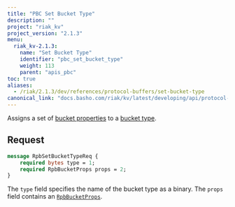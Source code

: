 ```yaml
---
title: "PBC Set Bucket Type"
description: ""
project: "riak_kv"
project_version: "2.1.3"
menu:
  riak_kv-2.1.3:
    name: "Set Bucket Type"
    identifier: "pbc_set_bucket_type"
    weight: 113
    parent: "apis_pbc"
toc: true
aliases:
  - /riak/2.1.3/dev/references/protocol-buffers/set-bucket-type
canonical_link: "docs.basho.com/riak/kv/latest/developing/api/protocol-buffers/set-bucket-type.md"
---
```


Assigns a set of [bucket properties](/riak/kv/2.1.3/developing/api/protocol-buffers/set-bucket-props) to a
[bucket type](/riak/kv/2.1.3/developing/usage/bucket-types).

## Request

```protobuf
message RpbSetBucketTypeReq {
    required bytes type = 1;
    required RpbBucketProps props = 2;
}
```

The `type` field specifies the name of the bucket type as a binary. The
`props` field contains an [`RpbBucketProps`](/riak/kv/2.1.3/developing/api/protocol-buffers/get-bucket-props).
